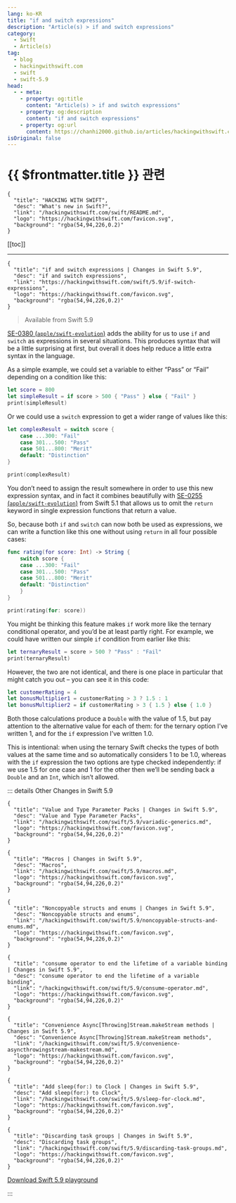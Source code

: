 ```yaml
---
lang: ko-KR
title: "if and switch expressions"
description: "Article(s) > if and switch expressions"
category:
  - Swift
  - Article(s)
tag: 
  - blog
  - hackingwithswift.com
  - swift
  - swift-5.9
head:
  - - meta:
    - property: og:title
      content: "Article(s) > if and switch expressions"
    - property: og:description
      content: "if and switch expressions"
    - property: og:url
      content: https://chanhi2000.github.io/articles/hackingwithswift.com/swift/5.9/if-switch-expressions.html
isOriginal: false
---
```


# {{ $frontmatter.title }} 관련

```component VPCard
{
  "title": "HACKING WITH SWIFT",
  "desc": "What's new in Swift?",
  "link": "/hackingwithswift.com/swift/README.md",
  "logo": "https://hackingwithswift.com/favicon.svg",
  "background": "rgba(54,94,226,0.2)"
}
```

[[toc]]

---

```component VPCard
{
  "title": "if and switch expressions | Changes in Swift 5.9",
  "desc": "if and switch expressions",
  "link": "https://hackingwithswift.com/swift/5.9/if-switch-expressions", 
  "logo": "https://hackingwithswift.com/favicon.svg",
  "background": "rgba(54,94,226,0.2)"
}
```

> Available from Swift 5.9

[SE-0380 (<FontIcon icon="iconfont icon-github"/>`apple/swift-evolution`)](https://github.com/apple/swift-evolution/blob/main/proposals/0380-if-switch-expressions.md) adds the ability for us to use `if` and `switch` as expressions in several situations. This produces syntax that will be a little surprising at first, but overall it does help reduce a little extra syntax in the language.

As a simple example, we could set a variable to either “Pass” or “Fail” depending on a condition like this:

```swift
let score = 800
let simpleResult = if score > 500 { "Pass" } else { "Fail" }
print(simpleResult)
```

Or we could use a `switch` expression to get a wider range of values like this:

```swift
let complexResult = switch score {
    case ...300: "Fail"
    case 301...500: "Pass"
    case 501...800: "Merit"
    default: "Distinction"
}

print(complexResult)
```

You don’t need to assign the result somewhere in order to use this new expression syntax, and in fact it combines beautifully with [SE-0255 (<FontIcon icon="iconfont icon-github"/>`apple/swift-evolution`)](https://github.com/apple/swift-evolution/blob/master/proposals/0255-omit-return.md) from Swift 5.1 that allows us to omit the `return` keyword in single expression functions that return a value.

So, because both `if` and `switch` can now both be used as expressions, we can write a function like this one without using `return` in all four possible cases:

```swift
func rating(for score: Int) -> String {
    switch score {
    case ...300: "Fail"
    case 301...500: "Pass"
    case 501...800: "Merit"
    default: "Distinction"
    }
}

print(rating(for: score))
```

You might be thinking this feature makes `if` work more like the ternary conditional operator, and you’d be at least partly right. For example, we could have written our simple `if` condition from earlier like this:

```swift
let ternaryResult = score > 500 ? "Pass" : "Fail"
print(ternaryResult)
```

However, the two are not identical, and there is one place in particular that might catch you out – you can see it in this code:

```swift
let customerRating = 4
let bonusMultiplier1 = customerRating > 3 ? 1.5 : 1
let bonusMultiplier2 = if customerRating > 3 { 1.5 } else { 1.0 }
```

Both those calculations produce a `Double` with the value of 1.5, but pay attention to the alternative value for each of them: for the ternary option I’ve written 1, and for the `if` expression I’ve written 1.0.

This is intentional: when using the ternary Swift checks the types of both values at the same time and so automatically considers 1 to be 1.0, whereas with the `if` expression the two options are type checked independently: if we use 1.5 for one case and 1 for the other then we’ll be sending back a `Double` and an `Int`, which isn’t allowed.

::: details Other Changes in Swift 5.9
<!-- 
```component VPCard
{
  "title": "if and switch expressions | Changes in Swift 5.9",
  "desc": "if and switch expressions",
  "link": "/hackingwithswift.com/swift/5.9/if-switch-expressions.md",
  "logo": "https://hackingwithswift.com/favicon.svg",
  "background": "rgba(54,94,226,0.2)"
}
```
-->
```component VPCard
{
  "title": "Value and Type Parameter Packs | Changes in Swift 5.9",
  "desc": "Value and Type Parameter Packs",
  "link": "/hackingwithswift.com/swift/5.9/variadic-generics.md",
  "logo": "https://hackingwithswift.com/favicon.svg",
  "background": "rgba(54,94,226,0.2)"
}
```

```component VPCard
{
  "title": "Macros | Changes in Swift 5.9",
  "desc": "Macros",
  "link": "/hackingwithswift.com/swift/5.9/macros.md",
  "logo": "https://hackingwithswift.com/favicon.svg",
  "background": "rgba(54,94,226,0.2)"
}
```

```component VPCard
{
  "title": "Noncopyable structs and enums | Changes in Swift 5.9",
  "desc": "Noncopyable structs and enums",
  "link": "/hackingwithswift.com/swift/5.9/noncopyable-structs-and-enums.md",
  "logo": "https://hackingwithswift.com/favicon.svg",
  "background": "rgba(54,94,226,0.2)"
}
```

```component VPCard
{
  "title": "consume operator to end the lifetime of a variable binding | Changes in Swift 5.9",
  "desc": "consume operator to end the lifetime of a variable binding",
  "link": "/hackingwithswift.com/swift/5.9/consume-operator.md",
  "logo": "https://hackingwithswift.com/favicon.svg",
  "background": "rgba(54,94,226,0.2)"
}
```

```component VPCard
{
  "title": "Convenience Async[Throwing]Stream.makeStream methods | Changes in Swift 5.9",
  "desc": "Convenience Async[Throwing]Stream.makeStream methods",
  "link": "/hackingwithswift.com/swift/5.9/convenience-asyncthrowingstream-makestream.md",
  "logo": "https://hackingwithswift.com/favicon.svg",
  "background": "rgba(54,94,226,0.2)"
}
```

```component VPCard
{
  "title": "Add sleep(for:) to Clock | Changes in Swift 5.9",
  "desc": "Add sleep(for:) to Clock",
  "link": "/hackingwithswift.com/swift/5.9/sleep-for-clock.md",
  "logo": "https://hackingwithswift.com/favicon.svg",
  "background": "rgba(54,94,226,0.2)"
}
```

```component VPCard
{
  "title": "Discarding task groups | Changes in Swift 5.9",
  "desc": "Discarding task groups",
  "link": "/hackingwithswift.com/swift/5.9/discarding-task-groups.md",
  "logo": "https://hackingwithswift.com/favicon.svg",
  "background": "rgba(54,94,226,0.2)"
}
```

[<FontIcon icon="fas fa-file-zipper"/>Download Swift 5.9 playground](https://hackingwithswift.com/files/playgrounds/swift/playground-5-8-to-5-9.playground.zip)

:::

